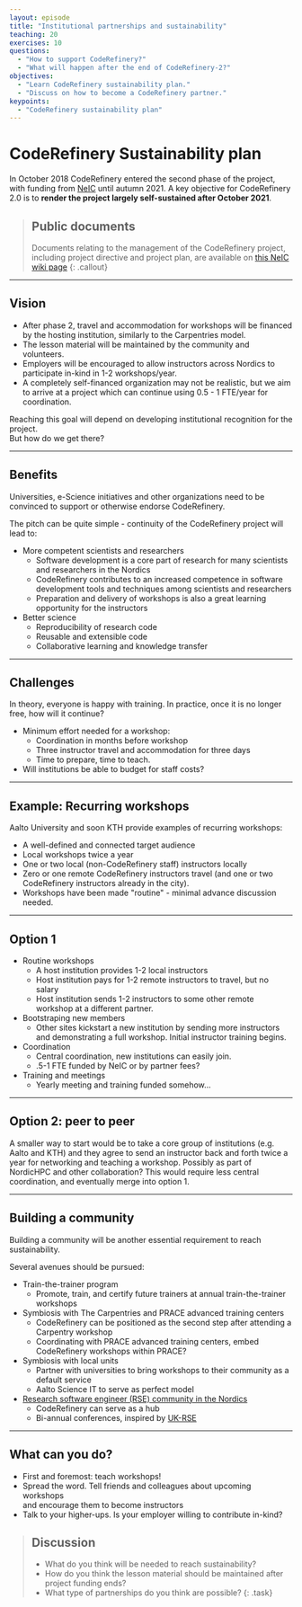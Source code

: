 ```yaml
---
layout: episode
title: "Institutional partnerships and sustainability"
teaching: 20
exercises: 10
questions:
  - "How to support CodeRefinery?"
  - "What will happen after the end of CodeRefinery-2?"
objectives:
  - "Learn CodeRefinery sustainability plan."
  - "Discuss on how to become a CodeRefinery partner."
keypoints:
  - "CodeRefinery sustainability plan"
---
```


# CodeRefinery Sustainability plan

In October 2018 CodeRefinery entered the second phase of the project, with funding from [NeIC](https://neic.no)
until autumn 2021. A key objective for CodeRefinery 2.0 is to **render the project largely self-sustained after 
October 2021**. 


> ## Public documents 
> 
> Documents relating to the management of the CodeRefinery project, 
> including project directive and project plan, are available on 
> [this NeIC wiki page](https://wiki.neic.no/wiki/CodeRefinery)
{: .callout}


---


## Vision

- After phase 2, travel and accommodation for workshops will be financed by the hosting
  institution, similarly to the Carpentries model. 
- The lesson material will be maintained by the community and volunteers.
- Employers will be encouraged to allow instructors across Nordics to participate in-kind in 1-2 workshops/year. 
- A completely self-financed organization may not be realistic, but we aim to arrive at
  a project which can continue using 0.5 - 1 FTE/year for coordination.

Reaching this goal will depend on developing institutional recognition for the project.  
But how do we get there?

---

## Benefits 

Universities, e-Science initiatives and other organizations need to be convinced to
support or otherwise endorse CodeRefinery.  

The pitch can be quite simple - continuity of the CodeRefinery project will lead to:
- More competent scientists and researchers
  - Software development is a core part of research for many scientists and researchers in the Nordics 
  - CodeRefinery contributes to an increased competence in software development tools and techniques among scientists and researchers
  - Preparation and delivery of workshops is also a great learning opportunity for the instructors
- Better science
  - Reproducibility of research code
  - Reusable and extensible code
  - Collaborative learning and knowledge transfer

---

## Challenges

In theory, everyone is happy with training.  In practice, once it is
no longer free, how will it continue?

- Minimum effort needed for a workshop:
  - Coordination in months before workshop
  - Three instructor travel and accommodation for three days
  - Time to prepare, time to teach.
- Will institutions be able to budget for staff costs?

---

## Example: Recurring workshops

Aalto University and soon KTH provide examples of recurring workshops:

- A well-defined and connected target audience
- Local workshops twice a year
- One or two local (non-CodeRefinery staff) instructors locally
- Zero or one remote CodeRefinery instructors travel (and one or two
  CodeRefinery instructors already in the city).
- Workshops have been made "routine" - minimal advance discussion
  needed.

---

## Option 1

- Routine workshops
  - A host institution provides 1-2 local instructors
  - Host institution pays for 1-2 remote instructors to travel, but no salary
  - Host institution sends 1-2 instructors to some other remote
    workshop at a different partner.
- Bootstraping new members
  - Other sites kickstart a new institution by sending more
    instructors and demonstrating a full workshop.  Initial instructor
    training begins.
- Coordination
  - Central coordination, new institutions can easily join.
  - .5-1 FTE funded by NeIC or by partner fees?
- Training and meetings
  - Yearly meeting and training funded somehow...

---

## Option 2: peer to peer

A smaller way to start would be to take a core group of institutions
(e.g. Aalto and KTH) and they agree to send an instructor back and
forth twice a year for networking and teaching a workshop.  Possibly
as part of NordicHPC and other collaboration?  This would require less
central coordination, and eventually merge into option 1.

---

## Building a community

Building a community will be another essential requirement to reach sustainability.

Several avenues should be pursued:

- Train-the-trainer program
  - Promote, train, and certify future trainers at annual train-the-trainer workshops
- Symbiosis with The Carpentries and PRACE advanced training centers
  - CodeRefinery can be positioned as the second step after attending a Carpentry workshop
  - Coordinating with PRACE advanced training centers, embed CodeRefinery workshops within PRACE?
- Symbiosis with local units
  - Partner with universities to bring workshops to their community as a default service
  - Aalto Science IT to serve as perfect model
- [Research software engineer (RSE) community in the Nordics](http://nordic-rse.org/)
  - CodeRefinery can serve as a hub 
  - Bi-annual conferences, inspired by [UK-RSE](https://rse.ac.uk/conf2019/)

---

## What can you do?

- First and foremost: teach workshops!
- Spread the word. Tell friends and colleagues about upcoming workshops		
  and encourage them to become instructors
- Talk to your higher-ups. Is your employer willing to contribute in-kind?

> ## Discussion
> 
> - What do you think will be needed to reach sustainability?
> - How do you think the lesson material should be maintained after 
>   project funding ends?
> - What type of partnerships do you think are possible?
{: .task}
